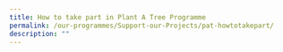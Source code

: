 ```yaml
---
title: How to take part in Plant A Tree Programme
permalink: /our-programmes/Support-our-Projects/pat-howtotakepart/
description: ""
---
```


